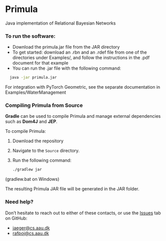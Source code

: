 # Primula
Java implementation of Relational Bayesian Networks

### To run the software:

- Download the primula.jar file from the JAR directory
- To get started: download an .rbn and an .rdef file from one of the directories under Examples/, and follow 
  the instructions in the .pdf document for that example
- You can run the .jar file with the following command:
```bash
  java -jar primula.jar
```

For integration with PyTorch Geometric, see the separate documentation in Examples/WaterManagement



### Compiling Primula from Source

 **Gradle** can be used to compile Primula and manage external dependencies such as **Dom4J** and **JEP**.  

To compile Primula:

1. Download the repository
2. Navigate to the `Source` directory.
3. Run the following command:

   ```bash
   ./gradlew jar
   ```
(gradlew.bat on Windows)

The resulting Primula JAR file will be generated in the JAR folder.

### Need help? 
Don’t hesitate to reach out to either of these contacts, or use the [Issues](https://github.com/manfred-jaeger-aalborg/primula3/issues) tab on GitHub:
- jaeger@cs.aau.dk
- rafpoj@cs.aau.dk
